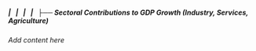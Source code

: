 ##### |   |   |   |   ├── Sectoral Contributions to GDP Growth (Industry, Services, Agriculture)

*Add content here*
